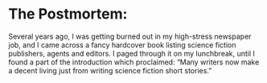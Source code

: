 # The Postmortem:

Several years ago, I was getting burned out in my high-stress newspaper job, and I came across a fancy hardcover book listing science fiction publishers, agents and editors. I paged through it on my lunchbreak, until I found a part of the introduction which proclaimed: “Many writers now make a decent living just from writing science fiction short stories.”
